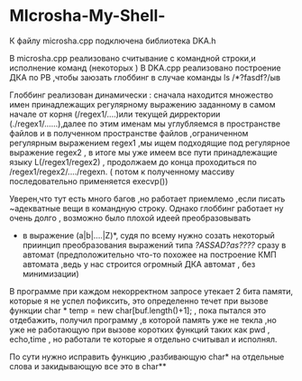 # MIcrosha-My-Shell-

К файлу microsha.cpp подключена библиотека DKA.h 

В microsha.cpp   реализовано считывание с командной строки,и исполнение команд (некоторых )
В   DKA.cpp реализовано построение ДКА по РВ ,чтобы заюзать глоббинг в случае команды ls /*?fasdf?/ыв

Глоббинг реализован динамически : сначала находится множество имен принадлежащих регулярному выражению заданному в самом начале от корня (/regex1/....)или текущей дирректории (./regex1/......),далее по этим именам мы углубляемся в пространстве файлов и в полученном пространстве файлов ,ограниченном регулярным выражением
regex1 ,мы ищем подходящие под регулярное выражение regex2 , в итоге мы уже имеем все пути принадлежащие языку L(/regex1/regex2) , продолжаем до конца проходиться по /regex1/regex2/..../regexn. ( потом к полученному массиву последовательно применяется execvp())


Уверен,что тут есть много багов ,но работает приемлемо ,если писать ~адекватные вещи в командную строку.
Однако глоббинг работает ну очень долго , возможно было плохой идеей преобразовывать 
* в выражение (a|b|....|Z)*,  судя по всему нужно созать некоторый приинцип преобразования выражений типа *?ASSAD?as????*
 сразу в автомат (предположительно что-то похожее на построение КМП автомата ,ведь у нас строится огромный ДКА автомат , без минимизации)
 
 В программе при каждом некорректном запросе утекает 2 бита памяти, которые я не успел пофиксить, это определенно течет при 
 вызове функции char * temp = new char[buf.length()+1]; , пока пытался это отдебажить, получил программу ,в которой память уже не текла ,но уже не работающую при вызове коротких функций таких как pwd , echo,time , но работали те которые я отдельно считывал и исполнял.
 
 По сути нужно исправить функцию ,разбивающую  char* на отдельные слова и закидывающую все это в char**
